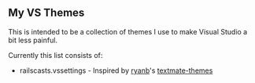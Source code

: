 My VS Themes
------------

This is intended to be a collection of themes I use to make Visual Studio a bit less painful.

Currently this list consists of:

* railscasts.vssettings - Inspired by [ryanb](http://github.com/ryanb/ "ryanb")'s [textmate-themes](http://github.com/ryanb/textmate-themes "textmate-themes")